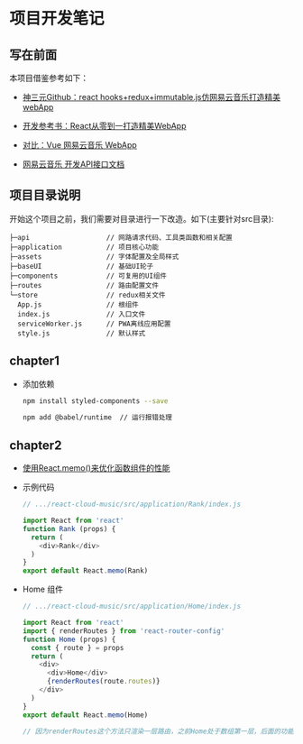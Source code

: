 # 项目开发笔记

## 写在前面

本项目借鉴参考如下：

* [神三元Github：react hooks+redux+immutable.js仿网易云音乐打造精美webApp](https://github.com/sanyuan0704/react-cloud-music)
* [开发参考书：React从零到一打造精美WebApp](https://sanyuan0704.github.io/react-cloud-music/)
* [对比：Vue 网易云音乐 WebApp](https://github.com/caijinyc/vue-music-webapp)

* [网易云音乐 开发API接口文档](https://binaryify.github.io/NeteaseCloudMusicApi/#/?id=neteasecloudmusicapi)

## 项目目录说明

开始这个项目之前，我们需要对目录进行一下改造。如下(主要针对src目录):

```
├─api                   // 网路请求代码、工具类函数和相关配置
├─application           // 项目核心功能
├─assets                // 字体配置及全局样式
├─baseUI                // 基础UI轮子
├─components            // 可复用的UI组件
├─routes                // 路由配置文件
└─store                 // redux相关文件
  App.js                // 根组件
  index.js              // 入口文件
  serviceWorker.js      // PWA离线应用配置
  style.js              // 默认样式
```

## chapter1

* 添加依赖

  ```bash
  npm install styled-components --save
  
  npm add @babel/runtime  // 运行报错处理
  ```

## chapter2

* [使用React.memo()来优化函数组件的性能](https://juejin.im/post/5c8edf626fb9a0710d65c7fc)

* 示例代码

  ```javascript
  // .../react-cloud-music/src/application/Rank/index.js
  
  import React from 'react'
  function Rank (props) {
    return (
      <div>Rank</div>
    )
  }
  export default React.memo(Rank)
  ```

* Home 组件

  ```javascript
  // .../react-cloud-music/src/application/Home/index.js
  
  import React from 'react'
  import { renderRoutes } from 'react-router-config'
  function Home (props) {
    const { route } = props
    return (
      <div>
        <div>Home</div>
        {renderRoutes(route.routes)}
      </div>
    )
  }
  export default React.memo(Home)
  
  // 因为renderRoutes这个方法只渲染一层路由，之前Home处于数组第一层，后面的功能组件在第二层，当然不能正常渲染啦。其实要解决这个问题也非常简单，只需在Home中再次调用renderRoutes即可
  ```
